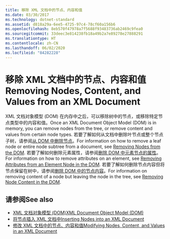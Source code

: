 ```yaml
---
title: 移除 XML 文档中的节点、内容和值
ms.date: 03/30/2017
ms.technology: dotnet-standard
ms.assetid: d818a29a-6ee5-4725-97c4-78cf60a156b6
ms.openlocfilehash: 8eb570f47978a7f5688f93483736ab2469c9fea0
ms.sourcegitcommit: 33deec3e814238fb18a49b2a7e89278e27888291
ms.translationtype: HT
ms.contentlocale: zh-CN
ms.lasthandoff: 06/02/2020
ms.locfileid: "84282228"
---
```

# <a name="removing-nodes-content-and-values-from-an-xml-document"></a><span data-ttu-id="3a953-102">移除 XML 文档中的节点、内容和值</span><span class="sxs-lookup"><span data-stu-id="3a953-102">Removing Nodes, Content, and Values from an XML Document</span></span>
<span data-ttu-id="3a953-103">XML 文档对象模型 (DOM) 在内存中之后，可以移除树中的节点，或移除特定节点类型中的内容和值。</span><span class="sxs-lookup"><span data-stu-id="3a953-103">Once an XML Document Object Model (DOM) is in memory, you can remove nodes from the tree, or remove content and values from certain node types.</span></span> <span data-ttu-id="3a953-104">若要了解如何从文档中删除叶节点或整个节点子树，请参阅[从 DOM 中删除节点](removing-nodes-from-the-dom.md)。</span><span class="sxs-lookup"><span data-stu-id="3a953-104">For information on how to remove a leaf node or entire node subtree from a document, see [Removing Nodes from the DOM](removing-nodes-from-the-dom.md).</span></span> <span data-ttu-id="3a953-105">若要了解如何删除元素属性，请参阅[删除 DOM 中元素节点的属性](removing-attributes-from-an-element-node-in-the-dom.md)。</span><span class="sxs-lookup"><span data-stu-id="3a953-105">For information on how to remove attributes on an element, see [Removing Attributes from an Element Node in the DOM](removing-attributes-from-an-element-node-in-the-dom.md).</span></span> <span data-ttu-id="3a953-106">若要了解如何删除节点内容但将节点保留在树中，请参阅[删除 DOM 中的节点内容](removing-node-content-in-the-dom.md)。</span><span class="sxs-lookup"><span data-stu-id="3a953-106">For information on removing content of a node but leaving the node in the tree, see [Removing Node Content in the DOM](removing-node-content-in-the-dom.md).</span></span>  
  
## <a name="see-also"></a><span data-ttu-id="3a953-107">请参阅</span><span class="sxs-lookup"><span data-stu-id="3a953-107">See also</span></span>

- [<span data-ttu-id="3a953-108">XML 文档对象模型 (DOM)</span><span class="sxs-lookup"><span data-stu-id="3a953-108">XML Document Object Model (DOM)</span></span>](xml-document-object-model-dom.md)
- [<span data-ttu-id="3a953-109">将节点插入 XML 文档中</span><span class="sxs-lookup"><span data-stu-id="3a953-109">Inserting Nodes into an XML Document</span></span>](inserting-nodes-into-an-xml-document.md)
- [<span data-ttu-id="3a953-110">修改 XML 文档中的节点、内容和值</span><span class="sxs-lookup"><span data-stu-id="3a953-110">Modifying Nodes, Content, and Values in an XML Document</span></span>](modifying-nodes-content-and-values-in-an-xml-document.md)
